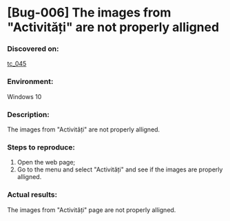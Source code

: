 # **[Bug-006] The images from "Activități" are not properly alligned**

### **Discovered on:**

[tc_045](https://github.com/AlexandraAncaGabor/go-green-resources-testing-project/blob/main/test-cases.md/tc-045.md)

### **Environment:**

Windows 10

### **Description:**

The images from "Activități" are not properly alligned.

### **Steps to reproduce:**

1.  Open the web page;
2.  Go to the menu and select "Activități" and see if the images are properly alligned.

### **Actual results:**

The images from "Activități" page are not properly alligned.
